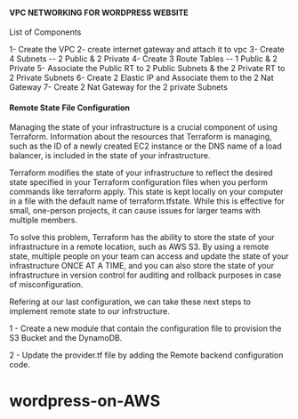 #### VPC NETWORKING FOR WORDPRESS WEBSITE

List of Components

1- Create the VPC
2- create internet gateway and attach it to vpc
3- Create 4 Subnets -- 2 Public & 2 Private
4- Create 3 Route Tables -- 1 Public & 2 Private
5- Associate the Public RT to 2 Public Subnets & the 2 Private RT to 2 Private Subnets
6- Create 2 Elastic IP and Associate them to the 2 Nat Gateway
7- Create 2 Nat Gateway for the 2 private Subnets

#### Remote State File Configuration

Managing the state of your infrastructure is a crucial component of using Terraform. Information about the resources that Terraform is managing, such as the ID of a newly created EC2 instance or the DNS name of a load balancer, is included in the state of your infrastructure.

Terraform modifies the state of your infrastructure to reflect the desired state specified in your Terraform configuration files when you perform commands like terraform apply. This state is kept locally on your computer in a file with the default name of terraform.tfstate. While this is effective for small, one-person projects, it can cause issues for larger teams with multiple members.

To solve this problem, Terraform has the ability to store the state of your infrastructure in a remote location, such as AWS S3. By using a remote state, multiple people on your team can access and update the state of your infrastructure ONCE AT A TIME, and you can also store the state of your infrastructure in version control for auditing and rollback purposes in case of misconfiguration.

Refering at our last configuration, we can take these next steps to implement remote state to our infrstructure.

1 - Create a new module that contain the configuration file to provision the S3 Bucket and the DynamoDB.

2 - Update the provider.tf file by adding the Remote backend configuration code.

# wordpress-on-AWS
